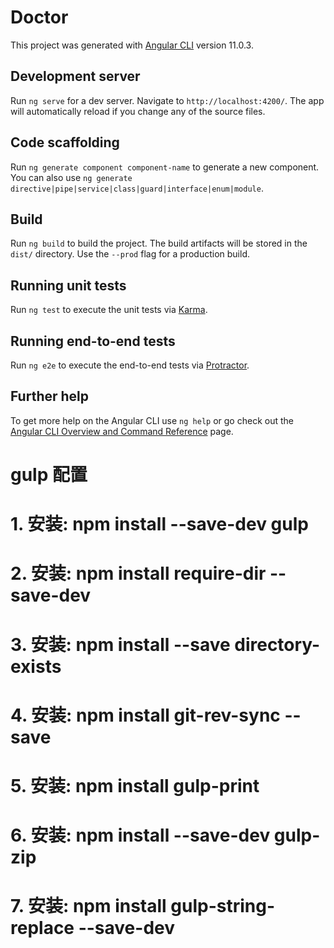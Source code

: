 # Doctor

This project was generated with [Angular CLI](https://github.com/angular/angular-cli) version 11.0.3.

## Development server

Run `ng serve` for a dev server. Navigate to `http://localhost:4200/`. The app will automatically reload if you change any of the source files.

## Code scaffolding

Run `ng generate component component-name` to generate a new component. You can also use `ng generate directive|pipe|service|class|guard|interface|enum|module`.

## Build

Run `ng build` to build the project. The build artifacts will be stored in the `dist/` directory. Use the `--prod` flag for a production build.

## Running unit tests

Run `ng test` to execute the unit tests via [Karma](https://karma-runner.github.io).

## Running end-to-end tests

Run `ng e2e` to execute the end-to-end tests via [Protractor](http://www.protractortest.org/).

## Further help

To get more help on the Angular CLI use `ng help` or go check out the [Angular CLI Overview and Command Reference](https://angular.io/cli) page.




# gulp 配置
#  1. 安装: npm install --save-dev gulp 
#  2. 安装: npm install require-dir --save-dev
#  3. 安装: npm install --save directory-exists
#  4. 安装: npm install git-rev-sync --save
#  5. 安装: npm install gulp-print
#  6. 安装: npm install --save-dev gulp-zip
#  7. 安装: npm install gulp-string-replace --save-dev
